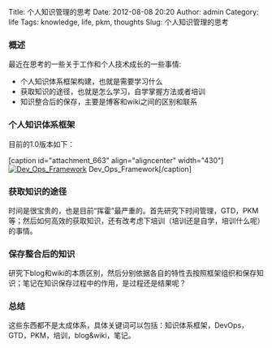 Title: 个人知识管理的思考
Date: 2012-08-08 20:20
Author: admin
Category: life
Tags: knowledge, life, pkm, thoughts
Slug: 个人知识管理的思考

### 概述

最近在思考的一些关于工作和个人技术成长的一些事情:

-   个人知识体系框架构建，也就是需要学习什么
-   获取知识的途径，也就是怎么学习，自学掌握方法或者培训
-   知识整合后的保存，主要是博客和wiki之间的区别和联系

### 个人知识体系框架

目前的1.0版本如下：

[caption id="attachment\_663" align="aligncenter"
width="430"][![Dev\_Ops\_Framework](/wp-content/uploads/2012/08/Dev_Ops_Framework_v1.0.png "Dev_Ops_Framework_v1.0")](/wp-content/uploads/2012/08/Dev_Ops_Framework_v1.0.png)
Dev\_Ops\_Framework[/caption]

### 获取知识的途径

时间是很宝贵的，也是目前“挥霍”最严重的。首先研究下时间管理，GTD，PKM等；然后如何高效的获取知识，还有改考虑下培训（培训还是自学，培训什么呢）的事情。

### 保存整合后的知识

研究下blog和wiki的本质区别，然后分别依据各自的特性去按照框架组织和保存知识；笔记在知识保存过程中的作用，是过程还是结果呢？

### 总结

这些东西都不是太成体系，具体关键词可以包括：知识体系框架，DevOps，GTD，PKM，培训，blog&wiki，笔记。
